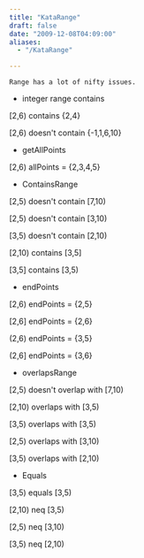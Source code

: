 ```yaml
---
title: "KataRange"
draft: false
date: "2009-12-08T04:09:00"
aliases:
  - "/KataRange"

---
```

    Range has a lot of nifty issues.

-   integer range contains

\[2,6) contains {2,4}

\[2,6) doesn't contain {-1,1,6,10}

-   getAllPoints

\[2,6) allPoints = {2,3,4,5}

-   ContainsRange

\[2,5) doesn't contain \[7,10)

\[2,5) doesn't contain \[3,10)

\[3,5) doesn't contain \[2,10)

\[2,10) contains \[3,5\]

\[3,5\] contains \[3,5)

-   endPoints

\[2,6) endPoints = {2,5}

\[2,6\] endPoints = {2,6}

(2,6) endPoints = {3,5}

(2,6\] endPoints = {3,6}

-   overlapsRange

\[2,5) doesn't overlap with \[7,10)

\[2,10) overlaps with \[3,5)

\[3,5) overlaps with \[3,5)

\[2,5) overlaps with \[3,10)

\[3,5) overlaps with \[2,10)

-   Equals

\[3,5) equals \[3,5)

\[2,10) neq \[3,5)

\[2,5) neq \[3,10)

\[3,5) neq \[2,10)
